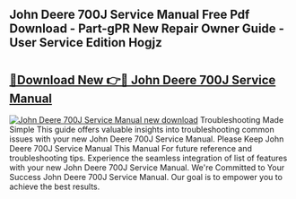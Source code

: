 ## John Deere 700J Service Manual Free Pdf Download - Part-gPR New Repair Owner Guide - User Service Edition Hogjz

# <h2><a href="http://bc90243.oget.top/?id=John+Deere+700J+Service+Manual">🔗Download New 👉🔴 John Deere 700J Service Manual</a></h2>

[![John Deere 700J Service Manual new download](https://i.imgur.com/5g1atiW.png)](http://bc90243.oget.top/?id=John+Deere+700J+Service+Manual)
Troubleshooting Made Simple This guide offers valuable insights into troubleshooting common issues with your new John Deere 700J Service Manual. Please Keep John Deere 700J Service Manual This Manual For future reference and troubleshooting tips. Experience the seamless integration of list of features with your new John Deere 700J Service Manual. We're Committed to Your Success John Deere 700J Service Manual. Our goal is to empower you to achieve the best results.
